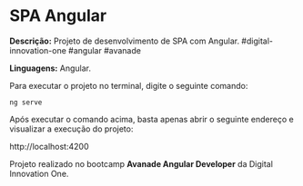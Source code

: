 # SPA Angular
**Descrição:** Projeto de desenvolvimento de SPA com Angular. #digital-innovation-one #angular #avanade

**Linguagens:** Angular.

Para executar o projeto no terminal, digite o seguinte comando:

```
ng serve
```

Após executar o comando acima, basta apenas abrir o seguinte endereço e visualizar a execução do projeto:

http://localhost:4200

Projeto realizado no bootcamp **Avanade Angular Developer** da Digital Innovation One.
